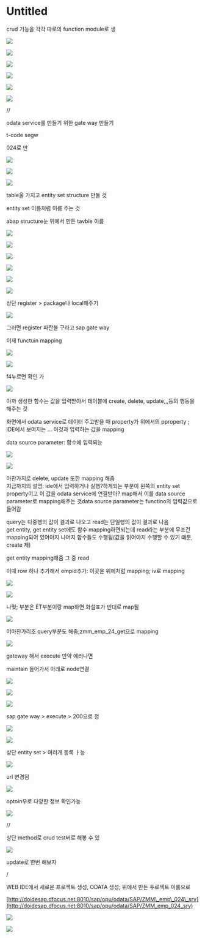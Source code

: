 # Untitled

crud 기능을 각각 따로의 function module로 생

![](.gitbook/assets/image%20%28670%29.png)



![](.gitbook/assets/image%20%28724%29.png)

![](.gitbook/assets/image%20%28683%29.png)

![](.gitbook/assets/image%20%28708%29.png)

![](.gitbook/assets/image%20%28695%29.png)







![](.gitbook/assets/image%20%28689%29.png)





//

odata service를 만들기 위한 gate way 만들기

t-code segw

024로 만

![](.gitbook/assets/image%20%28697%29.png)

![](.gitbook/assets/image%20%28688%29.png)

![](.gitbook/assets/image%20%28671%29.png)

table울 가지고 entity set structure 만둘 것

entity set 이름처럼 이름 주는 것

abap structure눈 위에서 만든 tavble 이름

![](.gitbook/assets/image%20%28702%29.png)

![](.gitbook/assets/image%20%28701%29.png)

![](.gitbook/assets/image%20%28712%29.png)

![](.gitbook/assets/image%20%28680%29.png)

![](.gitbook/assets/image%20%28726%29.png)

![](.gitbook/assets/image%20%28673%29.png)

상단 register &gt; package나 local해주기 

![](.gitbook/assets/image%20%28718%29.png)

그러면 register 파란불 구라고 sap gate way

이제 functuin mapping

![](.gitbook/assets/image%20%28727%29.png)

![](.gitbook/assets/image%20%28705%29.png)

f4누르면 확인 가

![](.gitbook/assets/image%20%28669%29.png)

아까 생성한 함수는 값을 입력받아서 테이블에 create, delete, update,,,등의 행동을 해주는 것

화면에서 odata service로 데이터 주고받을 때 property가 위에서의 pproperty ; IDE에서 보여지는 ...  이것과 입력하는 값을 mapping 

data source parameter: 함수에 입력되눈 



![](.gitbook/assets/image%20%28715%29.png)

![](.gitbook/assets/image%20%28675%29.png)

마찬가지로 delete, update 또한 mapping 해줌  
지금까지의 설명: ide에서 입력하거나 실행?하게되는 부분이 왼쪽의 entity set property이고 이 값을 odata service에 연결받아? map해서 이를 data source parameter로 mapping해주는 것data source parameter는 functino의 입력값으로 들어감



query는 다중행의 값이 결과로 나오고 read는 단일행의 값이 결과로 나옴  
get entity, get entity set에도 함수 mapping하면되는데 read라는 부분에 무조건 mapping되어 있어야지 나머지 함수들도 수행됨\(값을 읽어야지 수행할 수 있기 떄문, create 제\)  
  
 get entity mapping해줌 그 중 read

이때 row 하나 추가해서 empid추가: 이곳운 위에처럼 mapping; iv로 mapping  


![](.gitbook/assets/image%20%28691%29.png)

![](.gitbook/assets/image%20%28686%29.png)

나멎; 부분은 ET부분이랑 map하면 화설표가 반대로 map될 

![](.gitbook/assets/image%20%28676%29.png)

머마찬가리조 query부분도 해줌;zmm\_emp\_24\_get으로 mapping

![](.gitbook/assets/image%20%28696%29.png)



gateway 해서 execute 만약 에러나면

maintain 들어가서 아래로 node연결 

![](.gitbook/assets/image%20%28679%29.png)

![](.gitbook/assets/image%20%28668%29.png)

![](.gitbook/assets/image%20%28709%29.png)



sap gate way &gt; execute &gt; 200으로 정

![](.gitbook/assets/image%20%28667%29.png)

![](.gitbook/assets/image%20%28684%29.png)

상단 entity set &gt; 여러개 등록 ㅏ능 

![](.gitbook/assets/image%20%28706%29.png)

url 변경됨

![](.gitbook/assets/image%20%28721%29.png)

optoin우로 다양한 정보 확인가능



![](.gitbook/assets/image%20%28710%29.png)

//

상단 method로 crud test버로 해봏 수 있

![](.gitbook/assets/image%20%28690%29.png)

update로 한번 해보자

/



WEB IDE에서 새로운 프로젝트 생성, ODATA 생성; 위에서 만든 푸로젝트 이룸으로

[http://doidesap.dfocus.net:8010/sap/opu/odata/SAP/ZMM\_emp\_024\_srv](http://doidesap.dfocus.net:8010/sap/opu/odata/SAP/ZMM_emp_024_srv)



![](.gitbook/assets/image%20%28687%29.png)

![](.gitbook/assets/image%20%28694%29.png)

